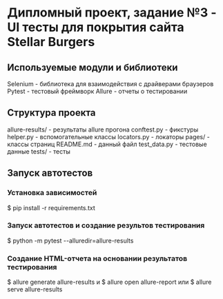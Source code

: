 # Дипломный проект, задание №3 - UI тесты для покрытия сайта Stellar Burgers

## Используемые модули и библиотеки
Selenium - библиотека для взаимодействия с драйверами браузеров
Pytest - тестовый фреймворк
Allure - отчеты о тестировании

## Структура проекта
allure-results/ - результаты allure прогона
conftest.py - фикстуры
helper.py - вспомогательные классы
locators.py - локаторы
pages/ - классы страниц
README.md - данный файл
test_data.py - тестовые данные
tests/ - тесты

## Запуск автотестов
### Установка зависимостей

$ pip install -r requirements.txt

### Запуск автотестов и создание результов тестирования

$ python -m pytest --alluredir=allure-results

### Создание HTML-отчета на основании результатов тестирования

$ allure generate allure-results и $ allure open allure-report
 или 
$ allure serve allure-results
